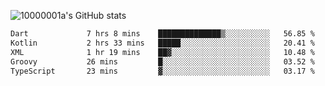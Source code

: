 ![10000001a's GitHub stats](https://github-readme-stats.vercel.app/api?username=10000001a&show_icons=true&theme=onedark&count_private=true)

<!-- [![Top Langs](https://github-readme-stats.vercel.app/api/top-langs/?username=10000001a&layout=compact&theme=onedark&langs_count=5)](https://github.com/anuraghazra/github-readme-stats) -->
<!--
**10000001a/10000001a** is a ✨ _special_ ✨ repository because its `README.md` (this file) appears on your GitHub profile.

Here are some ideas to get you started:

- 🔭 I’m currently working on ...
- 🌱 I’m currently learning ...
- 👯 I’m looking to collaborate on ...
- 🤔 I’m looking for help with ...
- 💬 Ask me about ...
- 📫 How to reach me: ...
- 😄 Pronouns: ...
- ⚡ Fun fact: ...
-->

<!--START_SECTION:waka-->

```txt
Dart             7 hrs 8 mins    ██████████████▒░░░░░░░░░░   56.85 %
Kotlin           2 hrs 33 mins   █████░░░░░░░░░░░░░░░░░░░░   20.41 %
XML              1 hr 19 mins    ██▓░░░░░░░░░░░░░░░░░░░░░░   10.48 %
Groovy           26 mins         █░░░░░░░░░░░░░░░░░░░░░░░░   03.52 %
TypeScript       23 mins         ▓░░░░░░░░░░░░░░░░░░░░░░░░   03.17 %
```

<!--END_SECTION:waka-->
